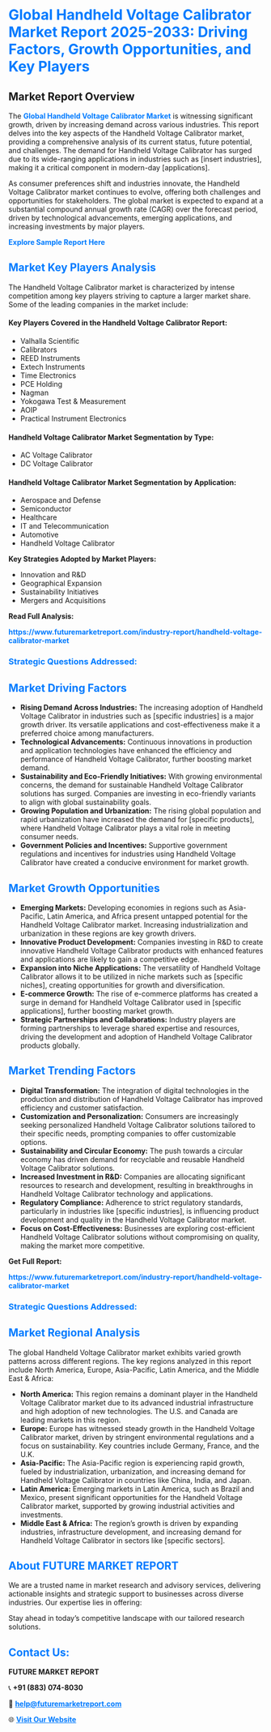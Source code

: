 <h1 style="color: #007BFF;">Global Handheld Voltage Calibrator Market Report 2025-2033: Driving Factors, Growth Opportunities, and Key Players</h1>

<section id="overview">
<h2>Market Report Overview</h2>
<p>The <a href="https://www.futuremarketreport.com/industry-report/handheld-voltage-calibrator-market" style="color: #007BFF; text-decoration: none;"><strong>Global Handheld Voltage Calibrator Market</strong></a> is witnessing significant growth, driven by increasing demand across various industries. This report delves into the key aspects of the Handheld Voltage Calibrator market, providing a comprehensive analysis of its current status, future potential, and challenges. The demand for Handheld Voltage Calibrator has surged due to its wide-ranging applications in industries such as [insert industries], making it a critical component in modern-day [applications].</p>
<p>As consumer preferences shift and industries innovate, the Handheld Voltage Calibrator market continues to evolve, offering both challenges and opportunities for stakeholders. The global market is expected to expand at a substantial compound annual growth rate (CAGR) over the forecast period, driven by technological advancements, emerging applications, and increasing investments by major players.</p>
</section>

<section id="overview">
<p><a href="https://www.futuremarketreport.com/request-sample/reportId=120099" style="color: #007BFF; text-decoration: none;"><strong>Explore Sample Report Here</strong></a></p>
</section>

<section id="key-players">
<h2 style="color: #007BFF;">Market Key Players Analysis</h2>
<p>The Handheld Voltage Calibrator market is characterized by intense competition among key players striving to capture a larger market share. Some of the leading companies in the market include:</p>
<h4>Key Players Covered in the Handheld Voltage Calibrator Report:</h4>
<ul><li>Valhalla Scientific</li><li>Calibrators</li><li>REED Instruments</li><li>Extech Instruments</li><li>Time Electronics</li><li>PCE Holding</li><li>Nagman</li><li>Yokogawa Test &amp; Measurement</li><li>AOIP</li><li>Practical Instrument Electronics</li></ul>
<h4>Handheld Voltage Calibrator Market Segmentation by Type:</h4>
<ul><li>AC Voltage Calibrator</li><li>DC Voltage Calibrator</li></ul>

<h4>Handheld Voltage Calibrator Market Segmentation by Application:</h4>
<ul><li>Aerospace and Defense</li><li>Semiconductor</li><li>Healthcare</li><li>IT and Telecommunication</li><li>Automotive</li><li>Handheld Voltage Calibrator</li></ul>
<p><strong>Key Strategies Adopted by Market Players:</strong></p>
<ul>
<li>Innovation and R&D</li>
<li>Geographical Expansion</li>
<li>Sustainability Initiatives</li>
<li>Mergers and Acquisitions</li>
</ul>
</section>

<section>
<p><strong>Read Full Analysis: </strong></p><a href="https://www.futuremarketreport.com/industry-report/handheld-voltage-calibrator-market" style="color: #007BFF; text-decoration: none;"><strong>https://www.futuremarketreport.com/industry-report/handheld-voltage-calibrator-market</strong></a>
<h3 style="color: #007BFF;">Strategic Questions Addressed:</h3>
</section>

<section id="driving-factors">
<h2 style="color: #007BFF;">Market Driving Factors</h2>
<ul>
<li><strong>Rising Demand Across Industries:</strong> The increasing adoption of Handheld Voltage Calibrator in industries such as [specific industries] is a major growth driver. Its versatile applications and cost-effectiveness make it a preferred choice among manufacturers.</li>
<li><strong>Technological Advancements:</strong> Continuous innovations in production and application technologies have enhanced the efficiency and performance of Handheld Voltage Calibrator, further boosting market demand.</li>
<li><strong>Sustainability and Eco-Friendly Initiatives:</strong> With growing environmental concerns, the demand for sustainable Handheld Voltage Calibrator solutions has surged. Companies are investing in eco-friendly variants to align with global sustainability goals.</li>
<li><strong>Growing Population and Urbanization:</strong> The rising global population and rapid urbanization have increased the demand for [specific products], where Handheld Voltage Calibrator plays a vital role in meeting consumer needs.</li>
<li><strong>Government Policies and Incentives:</strong> Supportive government regulations and incentives for industries using Handheld Voltage Calibrator have created a conducive environment for market growth.</li>
</ul>
</section>

<section id="growth-opportunities">
<h2 style="color: #007BFF;">Market Growth Opportunities</h2>
<ul>
<li><strong>Emerging Markets:</strong> Developing economies in regions such as Asia-Pacific, Latin America, and Africa present untapped potential for the Handheld Voltage Calibrator market. Increasing industrialization and urbanization in these regions are key growth drivers.</li>
<li><strong>Innovative Product Development:</strong> Companies investing in R&D to create innovative Handheld Voltage Calibrator products with enhanced features and applications are likely to gain a competitive edge.</li>
<li><strong>Expansion into Niche Applications:</strong> The versatility of Handheld Voltage Calibrator allows it to be utilized in niche markets such as [specific niches], creating opportunities for growth and diversification.</li>
<li><strong>E-commerce Growth:</strong> The rise of e-commerce platforms has created a surge in demand for Handheld Voltage Calibrator used in [specific applications], further boosting market growth.</li>
<li><strong>Strategic Partnerships and Collaborations:</strong> Industry players are forming partnerships to leverage shared expertise and resources, driving the development and adoption of Handheld Voltage Calibrator products globally.</li>
</ul>
</section>

<section id="trending-factors">
<h2 style="color: #007BFF;">Market Trending Factors</h2>
<ul>
<li><strong>Digital Transformation:</strong> The integration of digital technologies in the production and distribution of Handheld Voltage Calibrator has improved efficiency and customer satisfaction.</li>
<li><strong>Customization and Personalization:</strong> Consumers are increasingly seeking personalized Handheld Voltage Calibrator solutions tailored to their specific needs, prompting companies to offer customizable options.</li>
<li><strong>Sustainability and Circular Economy:</strong> The push towards a circular economy has driven demand for recyclable and reusable Handheld Voltage Calibrator solutions.</li>
<li><strong>Increased Investment in R&D:</strong> Companies are allocating significant resources to research and development, resulting in breakthroughs in Handheld Voltage Calibrator technology and applications.</li>
<li><strong>Regulatory Compliance:</strong> Adherence to strict regulatory standards, particularly in industries like [specific industries], is influencing product development and quality in the Handheld Voltage Calibrator market.</li>
<li><strong>Focus on Cost-Effectiveness:</strong> Businesses are exploring cost-efficient Handheld Voltage Calibrator solutions without compromising on quality, making the market more competitive.</li>
</ul>
</section>

<section>
<p><strong>Get Full Report: </strong></p><a href="https://www.futuremarketreport.com/industry-report/handheld-voltage-calibrator-market" style="color: #007BFF; text-decoration: none;"><strong>https://www.futuremarketreport.com/industry-report/handheld-voltage-calibrator-market</strong></a>
<h3 style="color: #007BFF;">Strategic Questions Addressed:</h3>
</section>


<section id="regional-analysis">
<h2 style="color: #007BFF;">Market Regional Analysis</h2>
<p>The global Handheld Voltage Calibrator market exhibits varied growth patterns across different regions. The key regions analyzed in this report include North America, Europe, Asia-Pacific, Latin America, and the Middle East & Africa:</p>
<ul>
<li><strong>North America:</strong> This region remains a dominant player in the Handheld Voltage Calibrator market due to its advanced industrial infrastructure and high adoption of new technologies. The U.S. and Canada are leading markets in this region.</li>
<li><strong>Europe:</strong> Europe has witnessed steady growth in the Handheld Voltage Calibrator market, driven by stringent environmental regulations and a focus on sustainability. Key countries include Germany, France, and the U.K.</li>
<li><strong>Asia-Pacific:</strong> The Asia-Pacific region is experiencing rapid growth, fueled by industrialization, urbanization, and increasing demand for Handheld Voltage Calibrator in countries like China, India, and Japan.</li>
<li><strong>Latin America:</strong> Emerging markets in Latin America, such as Brazil and Mexico, present significant opportunities for the Handheld Voltage Calibrator market, supported by growing industrial activities and investments.</li>
<li><strong>Middle East & Africa:</strong> The region’s growth is driven by expanding industries, infrastructure development, and increasing demand for Handheld Voltage Calibrator in sectors like [specific sectors].</li>
</ul>
</section>

<footer>
<h2 style="color: #007BFF;">About FUTURE MARKET REPORT</h2>
<p>We are a trusted name in market research and advisory services, delivering actionable insights and strategic support to businesses across diverse industries. Our expertise lies in offering:</p>

<p>Stay ahead in today’s competitive landscape with our tailored research solutions.</p>

<h2 style="color: #007BFF;">Contact Us:</h2>
<p><strong>FUTURE MARKET REPORT</strong></p>
<p>📞 <strong>+91 (883) 074-8030</strong></p>
<p>📧 <strong><a href="mailto:help@futuremarketreport.com" style="color: #007BFF;">help@futuremarketreport.com</a></strong></p>
<p>🌐 <strong><a href="https://www.futuremarketreport.com/" style="color: #007BFF;">Visit Our Website</a></strong></p>
</footer>